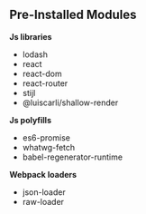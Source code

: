
## Pre-Installed Modules

**Js libraries**
- lodash
- react
- react-dom
- react-router
- stijl
- @luiscarli/shallow-render

**Js polyfills**
- es6-promise
- whatwg-fetch
- babel-regenerator-runtime

**Webpack loaders**
- json-loader
- raw-loader
